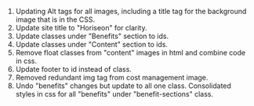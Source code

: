 1. Updating Alt tags for all images, including a title tag for the background image that is in the CSS.
2. Update site title to "Horiseon" for clarity.
3. Update classes under "Benefits" section to ids.
4. Update classes under "Content" section to ids.
5. Remove float classes from "content" images in html and combine code in css.
6. Update footer to id instead of class.
7. Removed redundant img tag from cost management image.
8. Undo "benefits" changes but update to all one class. Consolidated styles in css for all "benefits" under "benefit-sections" class.
